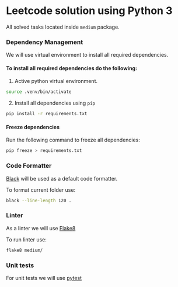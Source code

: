 # Leetcode solution using Python 3

All solved tasks located inside `medium` package.

### Dependency Management

We will use virtual environment to install all required dependencies.

#### To install all required dependencies do the following:

1. Active python virtual environment.
```bash
source .venv/bin/activate
```

2. Install all dependencies using `pip`
```bash
pip install -r requirements.txt
```

#### Freeze dependencies

Run the following command to freeze all dependencies:

```bash
pip freeze > requirements.txt
```

### Code Formatter

[Black](https://github.com/psf/black) will be used as a default code formatter.

To format current folder use:
```bash
black --line-length 120 .
```

### Linter

As a linter we will use [Flake8](https://flake8.pycqa.org/en/latest/)

To run linter use:

```bash
flake8 medium/
```

### Unit tests
For unit tests we will use [pytest](https://docs.pytest.org/en/8.2.x/)